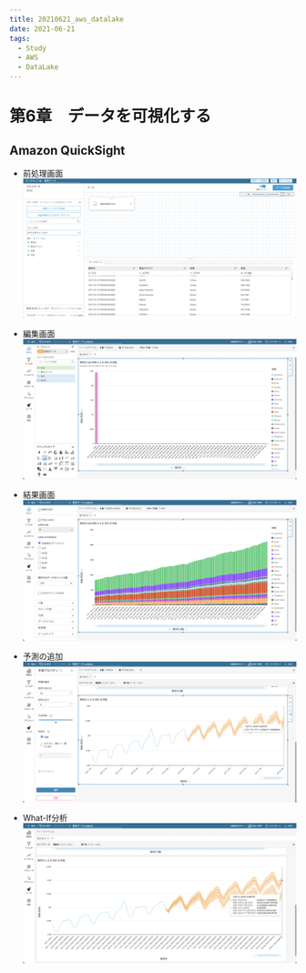 ```yaml
---
title: 20210621_aws_datalake
date: 2021-06-21
tags:
  - Study
  - AWS
  - DataLake
---
```

# 第6章　データを可視化する  
## Amazon QuickSight  
- 前処理画面  
  ![](./images/datalake_20210621_1.png)  

- 編集画面  
  ![](./images/datalake_20210621_2.png)  

- 結果画面  
  ![](./images/datalake_20210621_3.png)  

- 予測の追加  
  ![](./images/datalake_20210621_4.png)  

- What-If分析  
  ![](./images/datalake_20210621_5.png)  